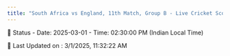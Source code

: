 ```yaml
---
title: "South Africa vs England, 11th Match, Group B - Live Cricket Score"
---
```


📑 Status - Date: 2025-03-01 - Time: 02:30:00 PM (Indian Local Time)

📝 Last Updated on : 3/1/2025, 11:32:22 AM  

